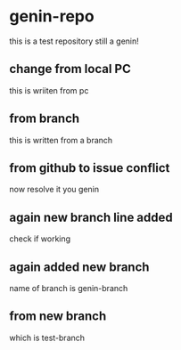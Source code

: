 # genin-repo
this is a test repository
still a genin!

## change from local PC
this is wriiten from pc

## from branch
this is written from a branch
## from github to issue conflict
now resolve it you genin

## again new branch line added
check if working

## again added new branch
name of branch is genin-branch

## from new branch
which is test-branch